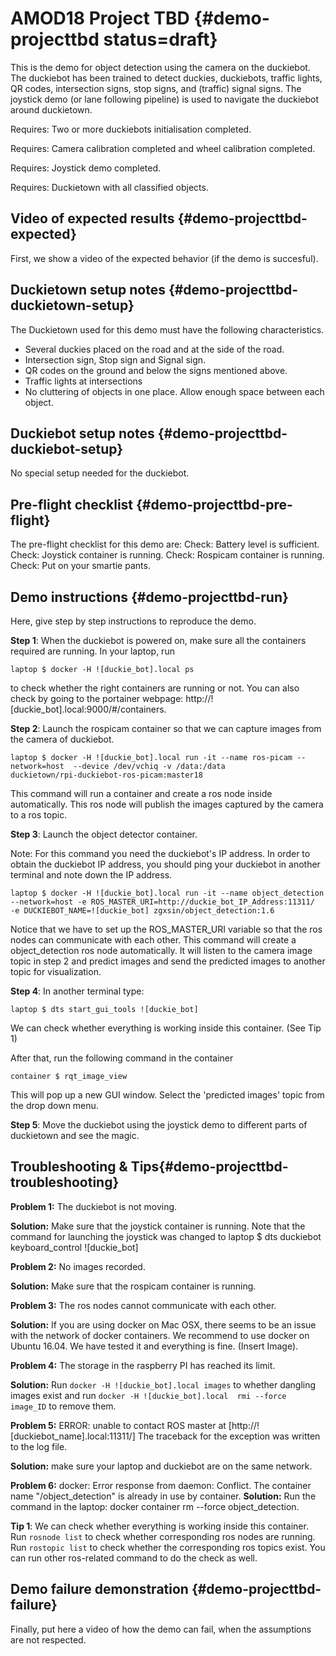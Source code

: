 # AMOD18 Project TBD {#demo-projecttbd status=draft}

This is the demo for object detection using the camera on the duckiebot. The duckiebot has been trained to detect duckies, duckiebots, traffic lights, QR codes, intersection signs, stop signs, and (traffic) signal signs. The joystick demo (or lane following pipeline) is used to navigate the duckiebot around duckietown.


<div class='requirements' markdown="1">

Requires: Two or more duckiebots initialisation completed.

Requires: Camera calibration completed and wheel calibration completed.

Requires: Joystick demo completed.

Requires: Duckietown with all classified objects.
</div>

## Video of expected results {#demo-projecttbd-expected}

First, we show a video of the expected behavior (if the demo is succesful).

## Duckietown setup notes {#demo-projecttbd-duckietown-setup}

The Duckietown used for this demo must have the following characteristics.
  * Several duckies placed on the road and at the side of the road.
  * Intersection sign, Stop sign and Signal sign.
  * QR codes on the ground and below the signs mentioned above.
  * Traffic lights at intersections
  * No cluttering of objects in one place. Allow enough space between each object.

## Duckiebot setup notes {#demo-projecttbd-duckiebot-setup}

No special setup needed for the duckiebot.

## Pre-flight checklist {#demo-projecttbd-pre-flight}

The pre-flight checklist for this demo are:
Check: Battery level is sufficient.
Check: Joystick container is running.
Check: Rospicam container is running.
Check: Put on your smartie pants.

## Demo instructions {#demo-projecttbd-run}

Here, give step by step instructions to reproduce the demo.

**Step 1**: When the duckiebot is powered on, make sure all the containers required are running. In your laptop, run

    laptop $ docker -H ![duckie_bot].local ps

to check whether the right containers are running or not. You can also check by going to the portainer webpage: http://![duckie_bot].local:9000/#/containers.



**Step 2**: Launch the rospicam container so that we can capture images from the camera of duckiebot.

    laptop $ docker -H ![duckie_bot].local run -it --name ros-picam --network=host  --device /dev/vchiq -v /data:/data
    duckietown/rpi-duckiebot-ros-picam:master18

This command will run a container and create a ros node inside automatically. This ros node will publish the images captured by the camera to a ros topic.



**Step 3**: Launch the object detector container.

Note: For this command you need the duckiebot's IP address. In order to obtain the duckiebot IP address, you should ping your duckiebot in another terminal and note down the IP address.

    laptop $ docker -H ![duckie_bot].local run -it --name object_detection --network=host -e ROS_MASTER_URI=http://duckie_bot_IP_Address:11311/  -e DUCKIEBOT_NAME=![duckie_bot] zgxsin/object_detection:1.6

Notice that we have to set up the ROS_MASTER_URI variable so that the ros nodes can communicate with each other. This command will create a object_detection ros node automatically. It will listen to the camera image topic in step 2 and predict images and send the predicted images to another topic for visualization.



**Step 4**: In another terminal type:

    laptop $ dts start_gui_tools ![duckie_bot]

We can check whether everything is working inside this container. (See Tip 1)

After that, run the following command in the container

    container $ rqt_image_view

This will pop up a new GUI window. Select the 'predicted images' topic from the drop down menu.



**Step 5**: Move the duckiebot using the joystick demo to different parts of duckietown and see the magic.  

## Troubleshooting & Tips{#demo-projecttbd-troubleshooting}

**Problem 1:** The duckiebot is not moving.

**Solution:** Make sure that the joystick container is running. Note that the command for launching the joystick was changed to
    laptop $ dts duckiebot keyboard_control ![duckie_bot]



**Problem 2:** No images recorded.

**Solution:** Make sure that the rospicam container is running.



**Problem 3:** The ros nodes cannot communicate with each other.

**Solution:** If you are using docker on Mac OSX, there seems to be an issue with the network of docker containers. We recommend to use docker on Ubuntu 16.04. We have tested it and everything is fine.
(Insert Image).



**Problem 4:** The storage in the raspberry PI has reached its limit.

**Solution:** Run `docker -H ![duckie_bot].local images` to whether dangling images exist and run `docker -H ![duckie_bot].local  rmi --force image_ID` to remove them.



**Problem 5:** ERROR: unable to contact ROS master at [http://![duckiebot_name].local:11311/]
The traceback for the exception was written to the log file.

**Solution:** make sure your laptop and duckiebot are on the same network.



**Problem 6:** docker: Error response from daemon: Conflict. The container name "/object_detection" is already in use by container.
**Solution:** Run the command in the laptop: docker container rm --force object_detection.



**Tip 1**: We can check whether everything is working inside this container. Run `rosnode list` to check whether corresponding ros nodes are running. Run `rostopic list` to check whether the corresponding ros topics exist. You can run other ros-related command to do the check as well.


## Demo failure demonstration {#demo-projecttbd-failure}

Finally, put here a video of how the demo can fail, when the assumptions are not respected.
